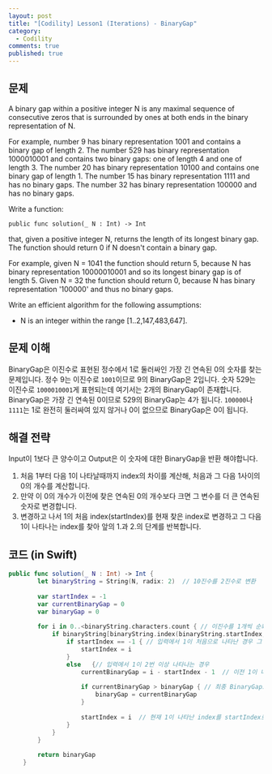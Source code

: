 ```yaml
---
layout: post
title: "[Codility] Lesson1 (Iterations) - BinaryGap"
category: 
  - Codility
comments: true
published: true
---
```


## 문제
A binary gap within a positive integer N is any maximal sequence of consecutive zeros that is surrounded by ones at both ends in the binary representation of N. 

For example, number 9 has binary representation 1001 and contains a binary gap of length 2. The number 529 has binary representation 1000010001 and contains two binary gaps: one of length 4 and one of length 3. The number 20 has binary representation 10100 and contains one binary gap of length 1. The number 15 has binary representation 1111 and has no binary gaps. The number 32 has binary representation 100000 and has no binary gaps.

Write a function:

`
public func solution(_ N : Int) -> Int
`

that, given a positive integer N, returns the length of its longest binary gap. The function should return 0 if N doesn't contain a binary gap.

For example, given N = 1041 the function should return 5, because N has binary representation 10000010001 and so its longest binary gap is of length 5. Given N = 32 the function should return 0, because N has binary representation '100000' and thus no binary gaps.

Write an efficient algorithm for the following assumptions:

- N is an integer within the range [1..2,147,483,647].


## 문제 이해
BinaryGap은 이진수로 표현된 정수에서 1로 둘러싸인 가장 긴 연속된 0의 숫자를 찾는 문제입니다. 정수 9는 이진수로 `1001`이므로 9의 BinaryGap은 2입니다. 숫자 529는 이진수로 `1000010001`게 표현되는데 여기서는 2개의 BinaryGap이 존재합니다. BinaryGap은 가장 긴 연속된 0이므로 529의 BinaryGap는 4가 됩니다. `100000`나 `1111`는 1로 완전히 둘러싸여 있지 않거나 0이 없으므로 BinaryGap은 0이 됩니다.

## 해결 전략
Input이 1보다 큰 양수이고 Output은 이 숫자에 대한 BinaryGap을 반환 해야합니다.

1. 처음 1부터 다음 1이 나타날때까지 index의 차이를 계산해, 처음과 그 다음 1사이의 0의 개수를 계산합니다. 
2. 만약 이 0의 개수가 이전에 찾은 연속된 0의 개수보다 크면 그 변수를 더 큰 연속된 숫자로 변경합니다.
3. 변경하고 나서 1의 처음 index(startIndex)를 현재 찾은 index로 변경하고 그 다음 1이 나타나는 index를 찾아 앞의 1.과 2.의 단계를 반복합니다.

## 코드 (in Swift)

```swift
public func solution(_ N : Int) -> Int {
        let binaryString = String(N, radix: 2)  // 10진수를 2진수로 변환
     
        var startIndex = -1
        var currentBinaryGap = 0
        var binaryGap = 0
     
        for i in 0..<binaryString.characters.count { // 이진수를 1개씩 순회
            if binaryString[binaryString.index(binaryString.startIndex, offsetBy: i)] == "1" {
                if startIndex == -1 { // 입력에서 1이 처음으로 나타난 경우 그 index를 startIndex에 저장 
                    startIndex = i
                }
                else   {// 입력에서 1이 2번 이상 나타나는 경우
                    currentBinaryGap = i - startIndex - 1  // 이전 1이 나타난 index에서 현재 1이 나타난 index의 차이를 계산. 이진수는 1과 0으로만 구성돼 있기 때문에 이 차이가 곧 BinaryGap
     
                    if currentBinaryGap > binaryGap { // 최종 BinaryGap보다 현재 BinaryGap이 큰 경우 교체
                        binaryGap = currentBinaryGap
                    }
     
                    startIndex = i  // 현재 1이 나타난 index를 startIndex로 지정. 이후에 나타나는 1의 위치에 시작점으로 사용됨
                }
            }
        }
     
        return binaryGap
    }
```